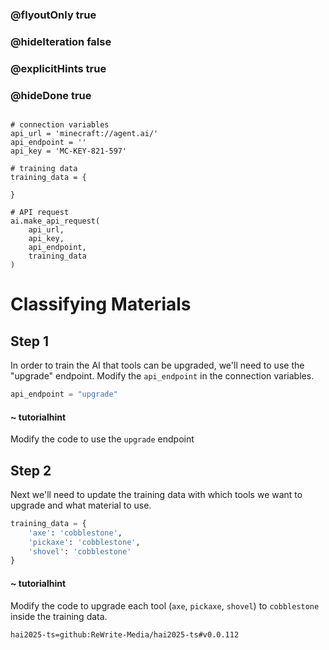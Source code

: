 ### @flyoutOnly true
### @hideIteration false
### @explicitHints true
### @hideDone true

```python-template
 
# connection variables
api_url = 'minecraft://agent.ai/'
api_endpoint = ''
api_key = 'MC-KEY-821-597'
 
# training data
training_data = {
    
}
 
# API request
ai.make_api_request(
    api_url,
    api_key,
    api_endpoint,
    training_data
)
```

# Classifying Materials

## Step 1
In order to train the AI that tools can be upgraded, we'll need to use the "upgrade" endpoint. Modify the `api_endpoint` in the connection variables.

```python
api_endpoint = "upgrade"
```
#### ~ tutorialhint 
Modify the code to use the `upgrade` endpoint

## Step 2
Next we'll need to update the training data with which tools we want to upgrade and what material to use.

```python
training_data = {
    'axe': 'cobblestone',
    'pickaxe': 'cobblestone',
    'shovel': 'cobblestone'
}
```
#### ~ tutorialhint 
Modify the code to upgrade each tool (`axe`, `pickaxe`, `shovel`) to `cobblestone` inside the training data.



```package
hai2025-ts=github:ReWrite-Media/hai2025-ts#v0.0.112
```
